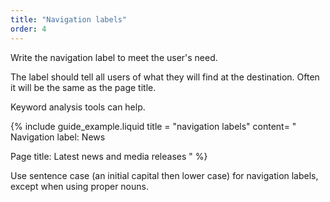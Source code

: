 ```yaml
---
title: "Navigation labels"
order: 4
---
```


Write the navigation label to meet the user's need.

The label should tell all users of what they will find at the destination. Often it will be the same as the page title.

Keyword analysis tools can help.

{% include guide_example.liquid
  title = "navigation labels"
  content= "
Navigation label: News

Page title: Latest news and media releases
"
%}

Use sentence case (an initial capital then lower case) for navigation labels, except when using proper nouns.
